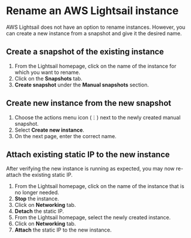 # Rename an AWS Lightsail instance

AWS Lightsail does not have an option to rename instances. However, you can create a new instance from a snapshot and give it the desired name. 

## Create a snapshot of the existing instance

1. From the Lightsail homepage, click on the name of the instance for which you want to rename.
2. Click on the **Snapshots** tab.
3. **Create snapshot** under the **Manual snapshots** section.

## Create new instance from the new snapshot

1. Choose the actions menu icon (⋮) next to the newly created manual snapshot.
2. Select **Create new instance**.
3. On the next page, enter the correct name.

## Attach existing static IP to the new instance

After verifying the new instance is running as expected, you may now re-attach the existing static IP.

1. From the Lightsail homepage, click on the name of the instance that is no longer needed.
2. **Stop** the instance.
3. Click on **Networking** tab.
4. **Detach** the static IP.
5. From the Lightsail homepage, select the newly created instance.
6. Click on **Networking** tab.
7. **Attach** the static IP to the new instance.

